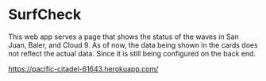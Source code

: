 # SurfCheck
This web app serves a page that shows the status of the waves in San Juan, Baler, and Cloud 9.
As of now, the data being shown in the cards does not reflect the actual data. Since it is still being configured on the back end.

https://pacific-citadel-61643.herokuapp.com/
